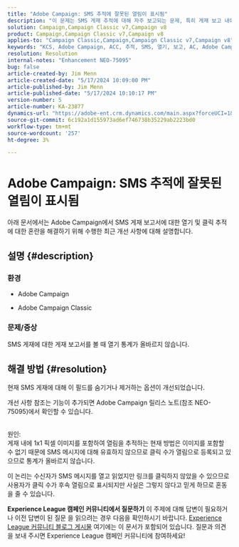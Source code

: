 ```yaml
---
title: "Adobe Campaign: SMS 추적에 잘못된 열림이 표시됨"
description: "이 문제는 SMS 게재 추적에 대해 자주 보고되는 문제, 특히 게재 보고 내에서 잘못된 열기 문제를 문서화합니다."
solution: Campaign,Campaign Classic v7,Campaign v8
product: Campaign,Campaign Classic v7,Campaign v8
applies-to: "Campaign Classic,Campaign,Campaign Classic v7,Campaign v8"
keywords: "KCS, Adobe Campaign, ACC, 추적, SMS, 열기, 보고, AC, Adobe Campaign Classic, FAQ"
resolution: Resolution
internal-notes: "Enhancement NEO-75095"
bug: false
article-created-by: Jim Menn
article-created-date: "5/17/2024 10:09:00 PM"
article-published-by: Jim Menn
article-published-date: "5/17/2024 10:10:17 PM"
version-number: 5
article-number: KA-23877
dynamics-url: "https://adobe-ent.crm.dynamics.com/main.aspx?forceUCI=1&pagetype=entityrecord&etn=knowledgearticle&id=331bab0d-9a14-ef11-9f8a-6045bd006268"
source-git-commit: 6c192a1d155973ad6ef746738b35229ab2223bd0
workflow-type: tm+mt
source-wordcount: '257'
ht-degree: 3%

---
```


# Adobe Campaign: SMS 추적에 잘못된 열림이 표시됨


아래 문서에서는 Adobe Campaign에서 SMS 게재 보고서에 대한 열기 및 클릭 추적에 대한 혼란을 해결하기 위해 수행한 최근 개선 사항에 대해 설명합니다.

## 설명 {#description}


### 환경

- Adobe Campaign


- Adobe Campaign Classic




### 문제/증상

SMS 게재에 대한 게재 보고서를 볼 때 열기 통계가 올바르지 않습니다.


## 해결 방법 {#resolution}


현재 SMS 게재에 대해 이 필드를 숨기거나 제거하는 옵션이 개선되었습니다.

개선 사항 참조는 기능이 추가되면 Adobe Campaign 릴리스 노트(참조 NEO-75095)에서 확인할 수 있습니다.


<br>원인:<br>
게재 내에 1x1 픽셀 이미지를 포함하여 열림을 추적하는 현재 방법은 이미지를 포함할 수 없기 때문에 SMS 메시지에 대해 유효하지 않으므로 클릭 수가 열림으로 등록되고 있으므로 통계가 올바르지 않습니다.

이 논리는 수신자가 SMS 메시지를 열고 읽었지만 링크를 클릭하지 않았을 수 있으므로 사용자가 클릭 수가 후속 열림으로 표시되지만 사실은 그렇지 않다고 믿게 하므로 혼동을 줄 수 있습니다.




<b>Experience League 캠페인 커뮤니티에서 질문하기</b>
이 주제에 대해 답변이 필요하거나 이전 답변이 된 질문 을 읽으려는 경우 다음을 확인하시기 바랍니다. [Experience League 커뮤니티 블로그 게시물](https://experienceleaguecommunities.adobe.com/t5/adobe-campaign-classic-blogs/introducing-top-kcs-articles-curated-for-your-troubleshooting/bc-p/672426#M132 "링크 따라가기") 여기에는 이 문서가 포함되어 있습니다. 질문과 의견을 보내 주시면 Experience League 캠페인 커뮤니티에 참여하세요!
